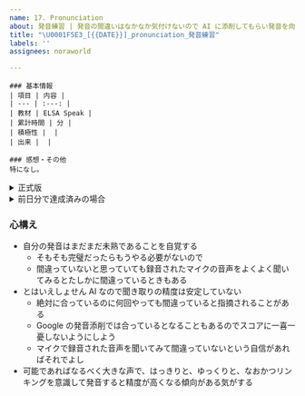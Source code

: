 ```yaml
---
name: 17. Pronunciation
about: 発音練習 | 発音の間違いはなかなか気付けないので AI に添削してもらい発音を向上させましょう
title: "\U0001F5E3️_[{{DATE}}]_pronunciation_発音練習"
labels: ''
assignees: noraworld

---
```


```
### 基本情報
| 項目 | 内容 |
| --- | :---: |
| 教材 | ELSA Speak |
| 累計時間 | 分 |
| 積極性 |  |
| 出来 |  |

### 感想・その他
特になし。
```

<details>
<summary>正式版</summary>

```
### 基本情報
| 項目 | 内容 |
| --- | :---: |
| 教材 | ELSA Speak |
| 累計時間 | 分 |
| 積極性 |  |
| 出来 |  |

### 発音に苦労した音素、単語、リンキング、リダクションなど
* 

### 感想・その他
特になし。
```
</details>

<details>
<summary>前日分で達成済みの場合</summary>

```
### 基本情報
| 項目 | 内容 |
| --- | :---: |
| 教材 | ELSA Speak |

### 感想・その他
前日分で達成済み。
```
</details>

### 心構え
* 自分の発音はまだまだ未熟であることを自覚する
    * そもそも完璧だったらもうやる必要がないので
    * 間違っていないと思っていても録音されたマイクの音声をよくよく聞いてみるとたしかに間違っているときもある
* とはいえしょせん AI なので聞き取りの精度は安定していない
    * 絶対に合っているのに何回やっても間違っていると指摘されることがある
    * Google の発音添削では合っているとなることもあるのでスコアに一喜一憂しないようにしよう
    * マイクで録音された音声を聞いてみて間違っていないという自信があればそれでよし
* 可能であればなるべく大きな声で、はっきりと、ゆっくりと、なおかつリンキングを意識して発音すると精度が高くなる傾向がある気がする
